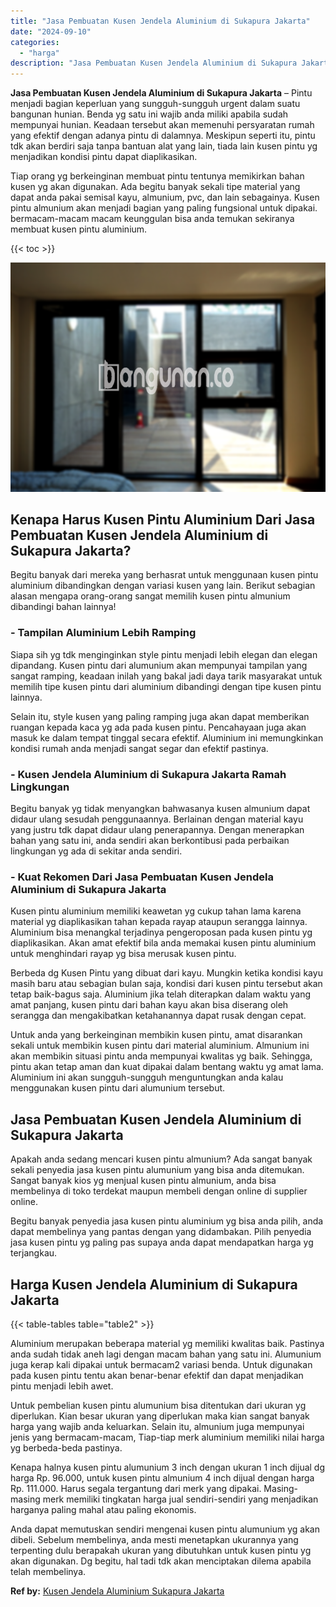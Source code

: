 ```yaml
---
title: "Jasa Pembuatan Kusen Jendela Aluminium di Sukapura Jakarta"
date: "2024-09-10"
categories: 
  - "harga"
description: "Jasa Pembuatan Kusen Jendela Aluminium di Sukapura Jakarta. Anda dapat memutuskan sendiri mengenai kusen pintu alumunium yg akan dibeli. Sebelum membelinya,..."
---
```


**Jasa Pembuatan Kusen Jendela Aluminium di Sukapura Jakarta** – Pintu menjadi bagian keperluan yang sungguh-sungguh urgent dalam suatu bangunan hunian. Benda yg satu ini wajib anda miliki apabila sudah mempunyai hunian. Keadaan tersebut akan memenuhi persyaratan rumah yang efektif dengan adanya pintu di dalamnya. Meskipun seperti itu, pintu tdk akan berdiri saja tanpa bantuan alat yang lain, tiada lain kusen pintu yg menjadikan kondisi pintu dapat diaplikasikan.

Tiap orang yg berkeinginan membuat pintu tentunya memikirkan bahan kusen yg akan digunakan. Ada begitu banyak sekali tipe material yang dapat anda pakai semisal kayu, almunium, pvc, dan lain sebagainya. Kusen pintu almunium akan menjadi bagian yang paling fungsional untuk dipakai. bermacam-macam macam keunggulan bisa anda temukan sekiranya membuat kusen pintu aluminium.

{{< toc >}}

![Jasa Pembuatan Kusen Jendela Aluminium di Sukapura Jakarta](/images/harga-kusen-jendela-alumunium-31.png)

## Kenapa Harus Kusen Pintu Aluminium Dari Jasa Pembuatan Kusen Jendela Aluminium di Sukapura Jakarta?

Begitu banyak dari mereka yang berhasrat untuk menggunaan kusen pintu aluminium dibandingkan dengan variasi kusen yang lain. Berikut sebagian alasan mengapa orang-orang sangat memilih kusen pintu almunium dibandingi bahan lainnya!

### \- Tampilan Aluminium Lebih Ramping

Siapa sih yg tdk menginginkan style pintu menjadi lebih elegan dan elegan dipandang. Kusen pintu dari alumunium akan mempunyai tampilan yang sangat ramping, keadaan inilah yang bakal jadi daya tarik masyarakat untuk memilih tipe kusen pintu dari aluminium dibandingi dengan tipe kusen pintu lainnya.

Selain itu, style kusen yang paling ramping juga akan dapat memberikan ruangan kepada kaca yg ada pada kusen pintu. Pencahayaan juga akan masuk ke dalam tempat tinggal secara efektif. Aluminium ini memungkinkan kondisi rumah anda menjadi sangat segar dan efektif pastinya.

### \- Kusen Jendela Aluminium di Sukapura Jakarta Ramah Lingkungan

Begitu banyak yg tidak menyangkan bahwasanya kusen almunium dapat didaur ulang sesudah penggunaannya. Berlainan dengan material kayu yang justru tdk dapat didaur ulang penerapannya. Dengan menerapkan bahan yang satu ini, anda sendiri akan berkontibusi pada perbaikan lingkungan yg ada di sekitar anda sendiri.

### \- Kuat Rekomen Dari Jasa Pembuatan Kusen Jendela Aluminium di Sukapura Jakarta

Kusen pintu aluminium memiliki keawetan yg cukup tahan lama karena material yg diaplikasikan tahan kepada rayap ataupun serangga lainnya. Aluminium bisa menangkal terjadinya pengeroposan pada kusen pintu yg diaplikasikan. Akan amat efektif bila anda memakai kusen pintu aluminium untuk menghindari rayap yg bisa merusak kusen pintu.

Berbeda dg Kusen Pintu yang dibuat dari kayu. Mungkin ketika kondisi kayu masih baru atau sebagian bulan saja, kondisi dari kusen pintu tersebut akan tetap baik-bagus saja. Aluminium jika telah diterapkan dalam waktu yang amat panjang, kusen pintu dari bahan kayu akan bisa diserang oleh serangga dan mengakibatkan ketahanannya dapat rusak dengan cepat.

Untuk anda yang berkeinginan membikin kusen pintu, amat disarankan sekali untuk membikin kusen pintu dari material aluminium. Almunium ini akan membikin situasi pintu anda mempunyai kwalitas yg baik. Sehingga, pintu akan tetap aman dan kuat dipakai dalam bentang waktu yg amat lama. Aluminium ini akan sungguh-sungguh menguntungkan anda kalau menggunakan kusen pintu dari alumunium tersebut.

## Jasa Pembuatan Kusen Jendela Aluminium di Sukapura Jakarta

Apakah anda sedang mencari kusen pintu almunium? Ada sangat banyak sekali penyedia jasa kusen pintu alumunium yang bisa anda ditemukan. Sangat banyak kios yg menjual kusen pintu almunium, anda bisa membelinya di toko terdekat maupun membeli dengan online di supplier online.

Begitu banyak penyedia jasa kusen pintu aluminium yg bisa anda pilih, anda dapat membelinya yang pantas dengan yang didambakan. Pilih penyedia jasa kusen pintu yg paling pas supaya anda dapat mendapatkan harga yg terjangkau.

## Harga Kusen Jendela Aluminium di Sukapura Jakarta

{{< table-tables table="table2" >}}

Aluminium merupakan beberapa material yg memiliki kwalitas baik. Pastinya anda sudah tidak aneh lagi dengan macam bahan yang satu ini. Alumunium juga kerap kali dipakai untuk bermacam2 variasi benda. Untuk digunakan pada kusen pintu tentu akan benar-benar efektif dan dapat menjadikan pintu menjadi lebih awet.

Untuk pembelian kusen pintu alumunium bisa ditentukan dari ukuran yg diperlukan. Kian besar ukuran yang diperlukan maka kian sangat banyak harga yang wajib anda keluarkan. Selain itu, almunium juga mempunyai jenis yang bermacam-macam, Tiap-tiap merk aluminium memiliki nilai harga yg berbeda-beda pastinya.

Kenapa halnya kusen pintu alumunium 3 inch dengan ukuran 1 inch dijual dg harga Rp. 96.000, untuk kusen pintu almunium 4 inch dijual dengan harga Rp. 111.000. Harus segala tergantung dari merk yang dipakai. Masing-masing merk memiliki tingkatan harga jual sendiri-sendiri yang menjadikan harganya paling mahal atau paling ekonomis.

Anda dapat memutuskan sendiri mengenai kusen pintu alumunium yg akan dibeli. Sebelum membelinya, anda mesti menetapkan ukurannya yang terpenting dulu berapakah ukuran yang dibutuhkan untuk kusen pintu yg akan digunakan. Dg begitu, hal tadi tdk akan menciptakan dilema apabila telah membelinya.

**Ref by:** [Kusen Jendela Aluminium Sukapura Jakarta](https://id.wikipedia.org/wiki/Kusen)
